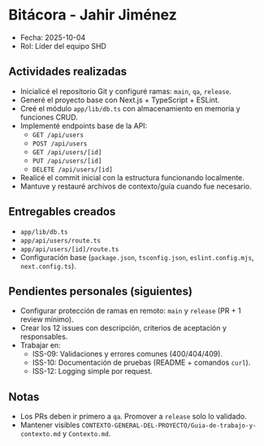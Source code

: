 # Bitácora - Jahir Jiménez

- Fecha: 2025-10-04
- Rol: Líder del equipo SHD

## Actividades realizadas
- Inicialicé el repositorio Git y configuré ramas: `main`, `qa`, `release`.
- Generé el proyecto base con Next.js + TypeScript + ESLint.
- Creé el módulo `app/lib/db.ts` con almacenamiento en memoria y funciones CRUD.
- Implementé endpoints base de la API:
  - `GET /api/users`
  - `POST /api/users`
  - `GET /api/users/[id]`
  - `PUT /api/users/[id]`
  - `DELETE /api/users/[id]`
- Realicé el commit inicial con la estructura funcionando localmente.
- Mantuve y restauré archivos de contexto/guía cuando fue necesario.

## Entregables creados
- `app/lib/db.ts`
- `app/api/users/route.ts`
- `app/api/users/[id]/route.ts`
- Configuración base (`package.json`, `tsconfig.json`, `eslint.config.mjs`, `next.config.ts`).

## Pendientes personales (siguientes)
- Configurar protección de ramas en remoto: `main` y `release` (PR + 1 review mínimo).
- Crear los 12 issues con descripción, criterios de aceptación y responsables.
- Trabajar en:
  - ISS-09: Validaciones y errores comunes (400/404/409).
  - ISS-10: Documentación de pruebas (README + comandos `curl`).
  - ISS-12: Logging simple por request.

## Notas
- Los PRs deben ir primero a `qa`. Promover a `release` solo lo validado.
- Mantener visibles `CONTEXTO-GENERAL-DEL-PROYECTO/Guia-de-trabajo-y-contexto.md` y `Contexto.md`.
